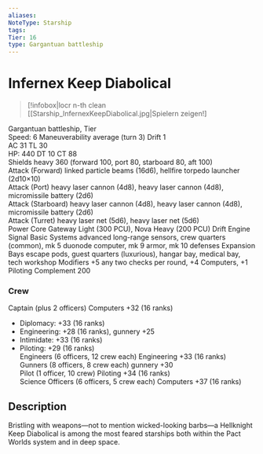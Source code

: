 ```yaml
---
aliases: 
NoteType: Starship
tags: 
Tier: 16
type: Gargantuan battleship
---
```


# Infernex Keep Diabolical

> [!infobox|locr n-th clean
>  [[Starship_InfernexKeepDiabolical.jpg|Spielern zeigen!]
> 
Gargantuan battleship, Tier   
Speed: 6
Maneuverability average (turn 3)
Drift 1  
AC 31
TL 30  
HP: 440
DT 10
CT 88  
Shields heavy 360 (forward 100, port 80, starboard 80, aft 100)  
Attack (Forward) linked particle beams (16d6), hellfire torpedo launcher (2d10×10)  
Attack (Port) heavy laser cannon (4d8), heavy laser cannon (4d8), micromissile battery (2d6)  
Attack (Starboard) heavy laser cannon (4d8), heavy laser cannon (4d8), micromissile battery (2d6)  
Attack (Turret) heavy laser net (5d6), heavy laser net (5d6)  
Power Core Gateway Light (300 PCU), Nova Heavy (200 PCU)
Drift Engine Signal Basic
Systems advanced long-range sensors, crew quarters (common), mk 5 duonode computer, mk 9 armor, mk 10 defenses
Expansion Bays escape pods, guest quarters (luxurious), hangar bay, medical bay, tech workshop
Modifiers +5 any two checks per round, +4 Computers, +1 Piloting
Complement 200

### Crew

Captain (plus 2 officers) Computers +32 (16 ranks)
  - Diplomacy: +33 (16 ranks)
  - Engineering: +28 (16 ranks), gunnery +25
  - Intimidate: +33 (16 ranks)
  - Piloting: +29 (16 ranks)  
Engineers (6 officers, 12 crew each) Engineering +33 (16 ranks)  
Gunners (8 officers, 8 crew each) gunnery +30  
Pilot (1 officer, 10 crew) Piloting +34 (16 ranks)  
Science Officers (6 officers, 5 crew each) Computers +37 (16 ranks)

## Description

Bristling with weapons—not to mention wicked-looking barbs—a Hellknight Keep Diabolical is among the most feared starships both within the Pact Worlds system and in deep space.
